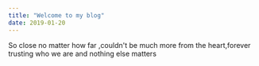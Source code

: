 ```yaml
---
title: "Welcome to my blog"
date: 2019-01-20
---
```


So close no matter how far ,couldn't be much more from the heart,forever trusting who we are and nothing else matters
